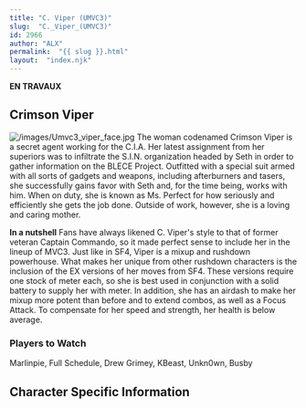 ```yaml
---
title: "C. Viper (UMVC3)"
slug:  "C._Viper_(UMVC3)"
id: 2966
author: "ALX"
permalink:  "{{ slug }}.html"
layout:  "index.njk"
---
```


**EN TRAVAUX**

## Crimson Viper

![](/images/Umvc3_viper_face.jpg‎ "/images/Umvc3_viper_face.jpg‎") The
woman codenamed Crimson Viper is a secret agent working for the C.I.A.
Her latest assignment from her superiors was to infiltrate the S.I.N.
organization headed by Seth in order to gather information on the BLECE
Project. Outfitted with a special suit armed with all sorts of gadgets
and weapons, including afterburners and tasers, she successfully gains
favor with Seth and, for the time being, works with him. When on duty,
she is known as Ms. Perfect for how seriously and efficiently she gets
the job done. Outside of work, however, she is a loving and caring
mother.

**In a nutshell** Fans have always likened C. Viper's style to that of
former veteran Captain Commando, so it made perfect sense to include her
in the lineup of MVC3. Just like in SF4, Viper is a mixup and rushdown
powerhouse. What makes her unique from other rushdown characters is the
inclusion of the EX versions of her moves from SF4. These versions
require one stock of meter each, so she is best used in conjunction with
a solid battery to supply her with meter. In addition, she has an
airdash to make her mixup more potent than before and to extend combos,
as well as a Focus Attack. To compensate for her speed and strength, her
health is below average.

### Players to Watch

Marlinpie, Full Schedule, Drew Grimey, KBeast, Unkn0wn, Busby

## Character Specific Information

